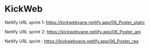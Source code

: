 # KickWeb

Netlify URL sprint 1: https://kickwebvane.netlify.app/06_Poster_static

Netlify URL sprint 2: https://kickwebvane.netlify.app/06_Poster_ani

Netlify URL sprint : https://kickwebvane.netlify.app/06_Poster_res
